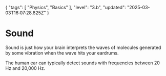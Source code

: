 {
  "tags": [
    "Physics",
    "Basics"
  ],
  "level": "3.b",
  "updated": "2025-03-03T16:07:28.825Z"
}

# Sound

Sound is just how your brain interprets the waves of molecules generated by some vibration when the wave hits your eardrums.

The human ear can typically detect sounds with frequencies between 20 Hz and 20,000 Hz.